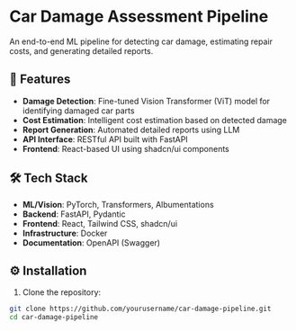 # Car Damage Assessment Pipeline

An end-to-end ML pipeline for detecting car damage, estimating repair costs, and generating detailed reports.

## 🚀 Features

- **Damage Detection**: Fine-tuned Vision Transformer (ViT) model for identifying damaged car parts
- **Cost Estimation**: Intelligent cost estimation based on detected damage
- **Report Generation**: Automated detailed reports using LLM
- **API Interface**: RESTful API built with FastAPI
- **Frontend**: React-based UI using shadcn/ui components

## 🛠 Tech Stack

- **ML/Vision**: PyTorch, Transformers, Albumentations
- **Backend**: FastAPI, Pydantic
- **Frontend**: React, Tailwind CSS, shadcn/ui
- **Infrastructure**: Docker
- **Documentation**: OpenAPI (Swagger)

## ⚙️ Installation

1. Clone the repository:
```bash
git clone https://github.com/yourusername/car-damage-pipeline.git
cd car-damage-pipeline